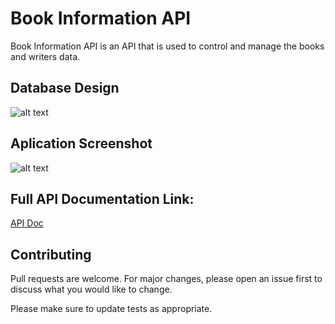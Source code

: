 

# Book Information API

Book Information API is an API that is used to control and manage the books and writers data.

## Database Design

![alt text](https://storee-api.000webhostapp.com/public/assets/product_image/database-design.png)


## Aplication Screenshot

![alt text](https://storee-api.000webhostapp.com/public/assets/product_image/ssApp1.png)


## Full API Documentation Link:
[API Doc](https://web.postman.co/workspace/DOT-Internship-Technical-Test~ce65861b-9e06-4795-bb75-277e29f5f051/documentation/12461116-a4b4ee85-ba1c-4ced-a1e1-9f77ebb19cc2)

## Contributing
Pull requests are welcome. For major changes, please open an issue first to discuss what you would like to change.

Please make sure to update tests as appropriate.

